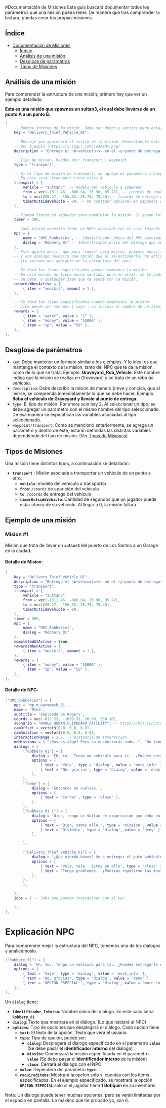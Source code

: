#Documentación de Misiones
Esta guía buscará documentar todos los parámetros que una misión pueda tener.
De manera que tras comprender la lectura, puedas crear tus propias misiones.

## Índice
- [Documentación de Misiones](#Documentación-de-Misiones)
  - [Índice](##Índice)
  - [Análisis de una misión](##Análisis-de-una-misión)
  - [Desglose de parámetros](##Desglose-de-parámetros)
  - [Tipos de Misiones](##Tipos-de-Misiones)


## Análisis de una misión
Para comprender la estructura de una misión, primero hay que ver un ejemplo detallado:



**Esta es una misión que spawnea un sultan3, el cual debe llevarse de un punto A a un punto B.**
```lua
{
	-- Nombre interno de la misión. Debe ser único y servira para enlazarla a una opción de dialogo (lo veremos más adelante)
	key = "Delivery_Thief_Vehicle_01",
	
	-- Mensaje que aparecerá al inicio de la misión. Generalmente notifica lo que el jugador debe hacer
	-- Ver Ejemplo (https://i.imgur.com/Le3AiMx.png)
	description = "Entrega el ~b~vehículo~s~ en el ~y~punto de entrega~s~ antes de que se acabe el tiempo.",

	-- Tipo de mision. Pueden ser: transport | waypoint
	type = "transport",

	-- Si el tipo de misión es transport, se agrega el parametro transport con sus parametros correspondientes
	-- En este caso, transport tiene estos 4
	transport = {
		vehicle = "sultan3", -- Modelo del vehiculo a spawnear
		from = vec(-1311.46, -600.84, 26.98, 85.72), -- /coords de spawn del vehiculo
		to = vec(826.27, -156.32, 26.75, 75.40),-- /coords de entrega del vehiculo
		timerOutsideVehicle = 60, -- Un contador opcional en Segundos que controla que el jugador no pase mucho tiempo fuera del vehiculo.
	},

	-- Tiempo límite en segundos para completar la misión. Si pasan los segundos especificados, la misión fallará.
	timer = 300,
	
	-- Cada misión necesita tener un NPCs asociado con el cual tomarás esa misión.
	npc = {
		name = "NPC_Robberies", -- Identificador_Unico del NPC asociado
		dialog = "Robbery_01" -- Identificador_Unico del dialogo que se abrirá para presentarte esta misión
	},
	-- Esto quiere decir, que para "tomar" esta misión, primero necesitas hablar con un NPC, ese NPC necesita un dialogo,
	-- y ese dialogo necesita una opción que al seleccionarla, te active la misión.
	-- (Lo veremos más adelante en la estructura del npc)

	-- Te dará los items especificados apenas comience la misión.
	-- En esta misión no tiene mucho sentido, pero en otras, se te podría dar un botiquín para ayudarte con la misión,
	-- un bate, o cualquier item que te ayude con la misión.
	rewardsWhenActive = {
		{ item = "medikit", amount = 1 },
	},

	-- Te dará los items especificados cuando completes la misión
	-- item puede ser <money> | <xp> | <o incluso el nombre de un item>
	rewards = {
		{ item = "water", value = "2" },
		{ item = "money", value = "10000" },
		{ item = "xp", value = "50" },
	},
},
```

## Desglose de parámetros
- `key`: Debe mantener un formato similar a los ejemplos. Y lo ideal es que mantenga el contexto de la mision, tanto del NPC que te da la mision, como de lo que se trata. Ejemplo: **Graveyard_Rob_Vehicle**: Este nombre indica que la misión se realiza en *Graveyard*, y se trata de un *robo de vehiculo*.
- `description`: Debe describir la misión de manera breve y concisa, que al leerse, se comprenda inmediatamente lo que se debe hacer. Ejemplo: **Roba el vehículo de Graveyard y llevalo al punto de entrega.**
- `type`: El tipo de misión. Por ahora solo hay 2. Al seleccionar un tipo, se debe agregar un parametro con el mismo nombre del tipo seleccionado. De esa manera se especifican las variables asociadas al tipo seleccionado.
- `waypoint/transport`: Como se mencionó anteriormente, se agrega un parametro y dentro de este, estarán definidas las distintas variables dependiendo del tipo de misión. (Ver [Tipos de Misiones](#ejemplo-de-una-misión))

 



## Tipos de Misiones
Una misión tiene distintos tipos, a continuación se detallarán:
- **`transport`** : Misión asociada a transportar un vehiculo de un punto a otro.
	- **`vehicle`**: modelo del vehiculo a transportar
	- **`from`**: `/coords` de aparición del vehículo
	- **`to`**: `/coords` de entrega del vehículo
	- **`timerOutsideVehicle`**: Cantidad de segundos que un jugador puede estar afuera de su vehiculo. Al llegar a 0, la misión fallará.

## Ejemplo de una misión
### Mision #1
Misión que trata de llevar un **`sultan3`** del puerto de Los Santos a un Garage en la ciudad.

#### Detalle de Mision:
```lua
{
	key = "Delivery_Thief_Vehicle_01",
	description = "Entrega el ~b~vehículo~s~ en el ~y~punto de entrega~s~ antes de que se acabe el tiempo.",
	type = "transport",
	transport = {
		vehicle = "sultan3",
		from = vec(-1311.46, -600.84, 26.98, 85.72),
		to = vec(826.27, -156.32, 26.75, 75.40),
		timerOutsideVehicle = 60, 
	},
	timer = 300,
	npc = {
		name = "NPC_Robberies",
		dialog = "Robbery_01"
	},
	completedAtArrive = true,
	rewardsWhenActive = {
		{ item = "medikit", amount = 1 },
	},
	rewards = {
		{ item = "money", value = "10000" },
		{ item = "xp", value = "50" },
	},
},
```


#### Detalle de NPC:



```lua
["NPC_Robberies"] = {
	npc = 'mp_m_waremech_01',
	name = 'Mike',
	subtitle = 'Empleado de Rogers',
	coords = vec(-612.23, -1609.33, 26.90, 350.10),
	scenario = "WORLD_HUMAN_CLIPBOARD_FACILITY", -- https://bit.ly/3ui4V3N
	camOffset = vector3(0.0, 0.0, 0.0),
	camRotation = vector3(0.0, 0.0, 0.0),
	interactionRange = 2.5, -- Distancia de interaccion
	noMissions = { "¿Buscas algo? Pues no encontrarás nada..", "No tengo nada para tí, vete.", "¿Hmm? Fuera de aquí." },
	dialogs = { 
		["Robbery_01"] = {
			dialog = 'Eh, tu.. Tengo un vehiculo para tí.. ¿Puedes entregarlo en un garage? Te pagaré bien..',
			options = {
				{ text = 'Vale', type = 'dialog', value = 'more_info' },
				{ text = 'No, gracias', type = 'dialog', value = 'deny' },
			},
		},
		["deny"] = {
			dialog = 'Entonces no vuelvas.',
			options = {
				{ text = 'Cerrar', type = 'close' },
			},
		},
		["Robbery_01_1"] = {
			dialog = 'Bien, tengo un Sultán de exportación que debo entregar lo antes posible a un cliente. No lo dañes! O no te pagaré nada',
			options = {
				{ text = 'Bien, vamos allá.', type = 'mission', value = 'Delivery_Thief_Vehicle_01' },
				{ text = 'Olvídalo', type = 'dialog', value = 'deny' }
			},

		},

		["Delivery_Thief_Vehicle_01"] = {
			dialog = "¿Que mierda haces? Ve a entregar el puto vehículo",
			options = {
				{ text = 'Vale, vale.. Estoy en ello', type = 'close' },
				{ text = 'Tengo problemas.. ¿Podrías repetirme las instrucciones?', type = 'mission', value = "Delivery_Thief_Vehicle_01" },
			},
		},
		},

	},
	jobs = { -- Jobs que pueden interactuar con el npc

	},
},
```

# Explicación NPC
Para comprender mejor la estructura del NPC, tomemos uno de los dialogos y analicemoslo.

```lua
["Robbery_01"] = { 
	dialog = 'Eh, tu.. Tengo un vehiculo para tí.. ¿Puedes entregarlo en un garage? Te pagaré bien..',
	options = {
		{ text = 'Vale', type = 'dialog', value = 'more_info' },
		{ text = 'No, gracias', type = 'dialog', value = 'deny' },
		{ text = 'OPCION ESPECIAL ', type = 'dialog', value = 'more_info', requiredItems = { { item = "medikit", amount = 1, removeOnInteract = true }	} },
	},
},
```

Un `dialog` tiene:
- **`Identificador_Interno`**: Nombre único del dialogo. En este caso sería **`Robbery_01`**
- **`dialog`**: Texto que mostrará en el diálogo. (Lo que hablará el NPC) 
- **`options`**: Tipo de opciones que desplegará el diálogo. Cada opcion tiene 
  - **`text`**: El texto de la opción, Texto que verá el usuario.
  - **`type`**: Tipo de opción, puede ser:
    - **`dialog`**: Desplegará el dialogo especificado en el parametro **`value`** (Se debe pasar el **identificador interno** del dialogo)
    - **`mission`**: Comenzará la misión especificada en el parametro **`value`** (Se debe pasar el **identificador interno** de la misión)
    - **`close`**: Cerrará el dialogo con el NPC
  - **`value`**: Dependerá del parametro **`type`**.
  - **`requiredItems`**: Mostrará la opcion solo si cuentas con los items especificados. En el ejemplo especificado, se mostrará la opción **`OPCION ESPECIAL`** solo si el jugador tiene **1 Botiquín** en su inventario


Nota: Un dialogo puede tener muchas opciones, pero se verán limitadas por el espacio en pantalla. Lo máximo que he probado yo, son 6.

